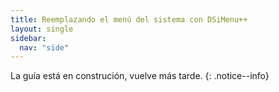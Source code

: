 ```yaml
---
title: Reemplazando el menú del sistema con DSiMenu++
layout: single
sidebar:
  nav: "side"
---
```


La guía está en construción, vuelve más tarde.
{: .notice--info}
